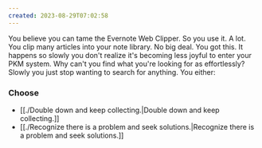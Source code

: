 ```yaml
---
created: 2023-08-29T07:02:58
---
```

You believe you can tame the Evernote Web Clipper. So you use it. A lot. You clip many articles into your note library. No big deal. You got this. It happens so slowly you don't realize it's becoming less joyful to enter your PKM system. Why can't you find what you're looking for as effortlessly? Slowly you just stop wanting to search for anything. You either:

### Choose
- [[./Double down and keep collecting.|Double down and keep collecting.]]
- [[./Recognize there is a problem and seek solutions.|Recognize there is a problem and seek solutions.]] 
